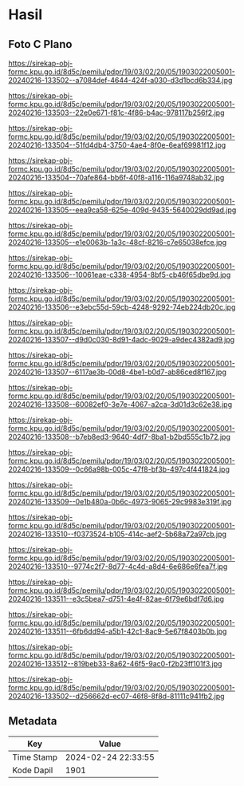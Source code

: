 # Hasil

## Foto C Plano

https://sirekap-obj-formc.kpu.go.id/8d5c/pemilu/pdpr/19/03/02/20/05/1903022005001-20240216-133502--a7084def-4644-424f-a030-d3d1bcd6b334.jpg

https://sirekap-obj-formc.kpu.go.id/8d5c/pemilu/pdpr/19/03/02/20/05/1903022005001-20240216-133503--22e0e671-f81c-4f86-b4ac-978117b256f2.jpg

https://sirekap-obj-formc.kpu.go.id/8d5c/pemilu/pdpr/19/03/02/20/05/1903022005001-20240216-133504--51fd4db4-3750-4ae4-8f0e-6eaf69981f12.jpg

https://sirekap-obj-formc.kpu.go.id/8d5c/pemilu/pdpr/19/03/02/20/05/1903022005001-20240216-133504--70afe864-bb6f-40f8-a116-116a9748ab32.jpg

https://sirekap-obj-formc.kpu.go.id/8d5c/pemilu/pdpr/19/03/02/20/05/1903022005001-20240216-133505--eea9ca58-625e-409d-9435-5640029dd9ad.jpg

https://sirekap-obj-formc.kpu.go.id/8d5c/pemilu/pdpr/19/03/02/20/05/1903022005001-20240216-133505--e1e0063b-1a3c-48cf-8216-c7e65038efce.jpg

https://sirekap-obj-formc.kpu.go.id/8d5c/pemilu/pdpr/19/03/02/20/05/1903022005001-20240216-133506--10061eae-c338-4954-8bf5-cb46f65dbe9d.jpg

https://sirekap-obj-formc.kpu.go.id/8d5c/pemilu/pdpr/19/03/02/20/05/1903022005001-20240216-133506--e3ebc55d-59cb-4248-9292-74eb224db20c.jpg

https://sirekap-obj-formc.kpu.go.id/8d5c/pemilu/pdpr/19/03/02/20/05/1903022005001-20240216-133507--d9d0c030-8d91-4adc-9029-a9dec4382ad9.jpg

https://sirekap-obj-formc.kpu.go.id/8d5c/pemilu/pdpr/19/03/02/20/05/1903022005001-20240216-133507--6117ae3b-00d8-4be1-b0d7-ab86ced8f167.jpg

https://sirekap-obj-formc.kpu.go.id/8d5c/pemilu/pdpr/19/03/02/20/05/1903022005001-20240216-133508--60082ef0-3e7e-4067-a2ca-3d01d3c62e38.jpg

https://sirekap-obj-formc.kpu.go.id/8d5c/pemilu/pdpr/19/03/02/20/05/1903022005001-20240216-133508--b7eb8ed3-9640-4df7-8ba1-b2bd555c1b72.jpg

https://sirekap-obj-formc.kpu.go.id/8d5c/pemilu/pdpr/19/03/02/20/05/1903022005001-20240216-133509--0c66a98b-005c-47f8-bf3b-497c4f441824.jpg

https://sirekap-obj-formc.kpu.go.id/8d5c/pemilu/pdpr/19/03/02/20/05/1903022005001-20240216-133509--0e1b480a-0b6c-4973-9065-29c9983e319f.jpg

https://sirekap-obj-formc.kpu.go.id/8d5c/pemilu/pdpr/19/03/02/20/05/1903022005001-20240216-133510--f0373524-b105-414c-aef2-5b68a72a97cb.jpg

https://sirekap-obj-formc.kpu.go.id/8d5c/pemilu/pdpr/19/03/02/20/05/1903022005001-20240216-133510--9774c2f7-8d77-4c4d-a8d4-6e686e6fea7f.jpg

https://sirekap-obj-formc.kpu.go.id/8d5c/pemilu/pdpr/19/03/02/20/05/1903022005001-20240216-133511--e3c5bea7-d751-4e4f-82ae-6f79e6bdf7d6.jpg

https://sirekap-obj-formc.kpu.go.id/8d5c/pemilu/pdpr/19/03/02/20/05/1903022005001-20240216-133511--6fb6dd94-a5b1-42c1-8ac9-5e67f8403b0b.jpg

https://sirekap-obj-formc.kpu.go.id/8d5c/pemilu/pdpr/19/03/02/20/05/1903022005001-20240216-133512--819beb33-8a62-46f5-9ac0-f2b23ff101f3.jpg

https://sirekap-obj-formc.kpu.go.id/8d5c/pemilu/pdpr/19/03/02/20/05/1903022005001-20240216-133502--d256662d-ec07-46f8-8f8d-81111c941fb2.jpg


## Metadata

| Key        | Value               |
| ---------- | ------------------- |
| Time Stamp | 2024-02-24 22:33:55 |
| Kode Dapil | 1901                |



